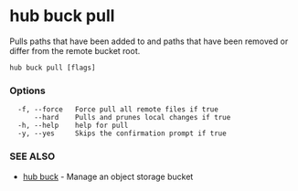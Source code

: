 # hub buck pull

Pulls paths that have been added to and paths that have been removed or differ from the remote bucket root.

```
hub buck pull [flags]
```

### Options

```
  -f, --force   Force pull all remote files if true
      --hard    Pulls and prunes local changes if true
  -h, --help    help for pull
  -y, --yes     Skips the confirmation prompt if true
```

### SEE ALSO

* [hub buck](hub_buck.md)	 - Manage an object storage bucket
